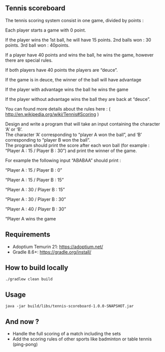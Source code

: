 ## Tennis scoreboard

The tennis scoring system consist in one game, divided by points :

Each player starts a game with 0 point.

If the player wins the 1st ball, he will have 15 points. 2nd balls won : 30 points. 3rd ball won : 40points.

If a player have 40 points and wins the ball, he wins the game, however there are special rules.

If both players have 40 points the players are “deuce”.

If the game is in deuce, the winner of the ball will have advantage

If the player with advantage wins the ball he wins the game

If the player without advantage wins the ball they are back at “deuce”.

You can found more details about the rules here : ( http://en.wikipedia.org/wiki/Tennis#Scoring )

Design and write a program that will take an input containing the character ‘A’ or ‘B’.\
The character ‘A’ corresponding to “player A won the ball”, and ‘B’ corresponding to “player B won the ball”.\
The program should print the score after each won ball (for example : “Player A : 15 / Player B : 30”) and print the
winner of the game.

For example the following input “ABABAA” should print :

“Player A : 15 / Player B : 0”

“Player A : 15 / Player B : 15”

“Player A : 30 / Player B : 15”

“Player A : 30 / Player B : 30”

“Player A : 40 / Player B : 30”

“Player A wins the game

## Requirements

- Adoptium Temurin 21: https://adoptium.net/
- Gradle 8.6+: https://gradle.org/install/

## How to build locally

```
./gradlew clean build
```

## Usage

```
java -jar build/libs/tennis-scoreboard-1.0.0-SNAPSHOT.jar
```

## And now ?

- Handle the full scoring of a match including the sets
- Add the scoring rules of other sports like badminton or table tennis (ping-pong)